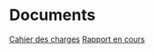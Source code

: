 # Documents

[Cahier des charges](https://efrei365net-my.sharepoint.com/:w:/g/personal/victor_boulet_efrei_net/EajBLRhD7VxMrekULlzzZFoBav6vtwwSv19_fTmAWm2B-A?e=ovHvS2)
[Rapport en cours](https://efrei365net-my.sharepoint.com/:w:/g/personal/victor_boulet_efrei_net/EaJL9fpnuf1Fq4Ld3KfVd3sB0frp2dIjYbejCPEW5XEE-w?e=gL8CyY)

